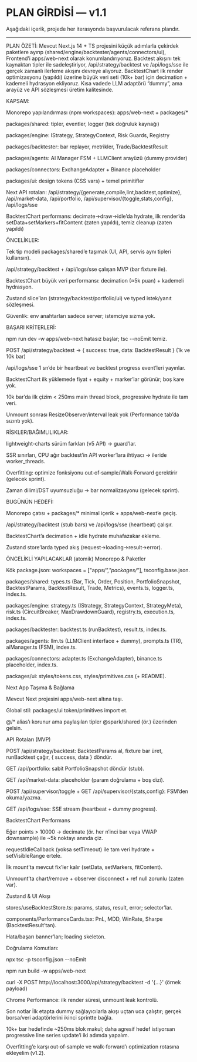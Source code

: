 # PLAN GİRDİSİ — v1.1

Aşağıdaki içerik, projede her iterasyonda başvurulacak referans plandır.

---

PLAN ÖZETİ:
Mevcut Next.js 14 + TS projesini küçük adımlarla çekirdek paketlere ayırıp (shared/engine/backtester/agents/connectors/ui), Frontend’i apps/web-next olarak konumlandırıyoruz. Backtest akışını tek kaynaktan tipler ile sadeleştiriyor, /api/strategy/backtest ve /api/logs/sse ile gerçek zamanlı ilerleme akışını devreye alıyoruz. BacktestChart ilk render optimizasyonu (yapıldı) üzerine büyük veri seti (10k+ bar) için decimation + kademeli hydrasyon ekliyoruz. Kısa vadede LLM adaptörü “dummy”, ama arayüz ve API sözleşmesi üretim kalitesinde.

KAPSAM:

Monorepo yapılandırması (npm workspaces): apps/web-next + packages/*

packages/shared: tipler, eventler, logger (tek doğruluk kaynağı)

packages/engine: IStrategy, StrategyContext, Risk Guards, Registry

packages/backtester: bar replayer, metrikler, Trade/BacktestResult

packages/agents: AI Manager FSM + LLMClient arayüzü (dummy provider)

packages/connectors: ExchangeAdapter + Binance placeholder

packages/ui: design tokens (CSS vars) + temel primitifler

Next API rotaları: /api/strategy/{generate,compile,lint,backtest,optimize}, /api/market-data, /api/portfolio, /api/supervisor/{toggle,stats,config}, /api/logs/sse

BacktestChart performans: decimate→draw→idle’da hydrate, ilk render’da setData+setMarkers+fitContent (zaten yapıldı), temiz cleanup (zaten yapıldı)

ÖNCELİKLER:

Tek tip modeli packages/shared’e taşımak (UI, API, servis aynı tipleri kullansın).

/api/strategy/backtest + /api/logs/sse çalışan MVP (bar fixture ile).

BacktestChart büyük veri performansı: decimation (≈5k puan) + kademeli hydrasyon.

Zustand slice’ları (strategy/backtest/portfolio/ui) ve typed istek/yanıt sözleşmesi.

Güvenlik: env anahtarları sadece server; istemciye sızma yok.

BAŞARI KRİTERLERİ:

npm run dev -w apps/web-next hatasız başlar; tsc --noEmit temiz.

POST /api/strategy/backtest → { success: true, data: BacktestResult } (1k ve 10k bar)

/api/logs/sse 1 sn’de bir heartbeat ve backtest progress event’leri yayınlar.

BacktestChart ilk yüklemede fiyat + equity + marker’lar görünür; boş kare yok.

10k bar’da ilk çizim < 250ms main thread block, progressive hydrate ile tam veri.

Unmount sonrası ResizeObserver/interval leak yok (Performance tab’da sızıntı yok).

RİSKLER/BAĞIMLILIKLAR:

lightweight-charts sürüm farkları (v5 API) → guard’lar.

SSR sınırları, CPU ağır backtest’in API worker’lara ihtiyacı → ileride worker_threads.

Overfitting: optimize fonksiyonu out‑of‑sample/Walk‑Forward gerektirir (gelecek sprint).

Zaman dilimi/DST uyumsuzluğu → bar normalizasyonu (gelecek sprint).

BUGÜNÜN HEDEFİ:

Monorepo çatısı + packages/* minimal içerik + apps/web-next’e geçiş.

/api/strategy/backtest (stub bars) ve /api/logs/sse (heartbeat) çalışır.

BacktestChart’a decimation + idle hydrate muhafazakar ekleme.

Zustand store’larda typed akış (request→loading→result→error).

ÖNCELİKLİ YAPILACAKLAR (atomik)
Monorepo & Paketler

Kök package.json: workspaces = ["apps/*","packages/*"], tsconfig.base.json.

packages/shared: types.ts (Bar, Tick, Order, Position, PortfolioSnapshot, BacktestParams, BacktestResult, Trade, Metrics), events.ts, logger.ts, index.ts.

packages/engine: strategy.ts (IStrategy, StrategyContext, StrategyMeta), risk.ts (CircuitBreaker, MaxDrawdownGuard), registry.ts, execution.ts, index.ts.

packages/backtester: backtest.ts (runBacktest), result.ts, index.ts.

packages/agents: llm.ts (LLMClient interface + dummy), prompts.ts (TR), aiManager.ts (FSM), index.ts.

packages/connectors: adapter.ts (ExchangeAdapter), binance.ts placeholder, index.ts.

packages/ui: styles/tokens.css, styles/primitives.css (+ README).

Next App Taşıma & Bağlama

Mevcut Next projesini apps/web-next altına taşı.

Global stil: packages/ui token/primitives import et.

@/* alias’ı korunur ama paylaşılan tipler @spark/shared (ör.) üzerinden gelsin.

API Rotaları (MVP)

POST /api/strategy/backtest: BacktestParams al, fixture bar üret, runBacktest çağır, { success, data } döndür.

GET /api/portfolio: sabit PortfolioSnapshot döndür (stub).

GET /api/market-data: placeholder (param doğrulama + boş dizi).

POST /api/supervisor/toggle + GET /api/supervisor/{stats,config}: FSM’den okuma/yazma.

GET /api/logs/sse: SSE stream (heartbeat + dummy progress).

BacktestChart Performans

Eğer points > 10000 → decimate (ör. her n’inci bar veya VWAP downsample) ile ~5k noktayı anında çiz.

requestIdleCallback (yoksa setTimeout) ile tam veri hydrate + setVisibleRange ertele.

İlk mount’ta mevcut fix’ler kalır (setData, setMarkers, fitContent).

Unmount’ta chart/remove + observer disconnect + ref null zorunlu (zaten var).

Zustand & UI Akışı

stores/useBacktestStore.ts: params, status, result, error; selector’lar.

components/PerformanceCards.tsx: PnL, MDD, WinRate, Sharpe (BacktestResult’tan).

Hata/başarı banner’ları; loading skeleton.

Doğrulama Komutları:

npx tsc -p tsconfig.json --noEmit

npm run build -w apps/web-next

curl -X POST http://localhost:3000/api/strategy/backtest -d '{...}' (örnek payload)

Chrome Performance: ilk render süresi, unmount leak kontrolü.

Son notlar
İlk etapta dummy sağlayıcılarla akışı uçtan uca çalıştır; gerçek borsa/veri adaptörlerini ikinci sprintte bağla.

10k+ bar hedefinde ~250ms blok makul; daha agresif hedef istiyorsan progressive line series update’i iki adımda yapalım.

Overfitting’e karşı out‑of‑sample ve walk‑forward’ı optimization rotasına ekleyelim (v1.2). 